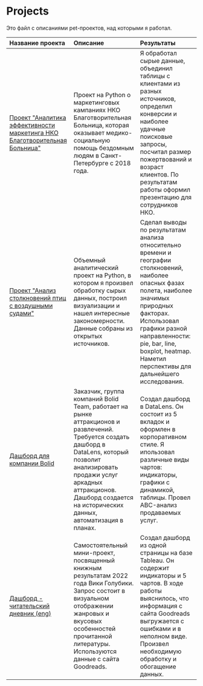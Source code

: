 # Projects

Это файл с описаниями pet-проектов, над которыми я работал.


| Название проекта | Описание | Результаты |
| :------ | :------ | :------ |
|[Проект "Аналитика эффективности маркетинга НКО Благотворительная Больница"](/bird_strikes_python_project/) | Проект на Python о маркетинговых кампаниях НКО Благотворительная Больница, которая оказывает медико-социальную помощь бездомным людям в Санкт-Петербурге с 2018 года. | Я обработал сырые данные, объединил таблицы с клиентами из разных источников, определил конверсии и наиболее удачные поисковые запросы, посчитал размер пожертвований и возраст клиентов. По результатам работы оформил презентацию для сотрудников НКО. |
|[Проект "Анализ столкновений птиц с воздушными судами"](/bird_strikes_python_project/) | Объемный аналитический проект на Python, в котором я произвел обработку сырых данных, построил визуализации и нашел интересные закономерности. Данные собраны из открытых источников. | Сделал выводы по результатам анализа относительно времени и географии столкновений, наиболее опасных фазах полета, наиболее значимых природных факторах. Использовал графики разной направленности: pie, bar, line, boxplot, heatmap. Наметил перспективы для дальнейшего исследования. |
| [Дашборд для компании Bolid](/arcades_datalens_dashboard/) | Заказчик, группа компаний Bolid Team, работает на рынке аттракционов и развлечений. Требуется создать дашборд в DataLens, который позволит анализировать продажи услуг аркадных аттракционов. Дашборд создается на исторических данных, автоматизация в планах. | Создал дашборд в DataLens. Он состоит из 5 вкладок и оформлен в корпоративном стиле. Я ипользовал различные виды чартов: индикаторы, графики с динамикой, таблицы. Провел ABC-анализ продаваемых услуг. |
|[Дашборд - читательский дневник (eng)](/book_diary_tableau_dashboard/)| Самостоятельный мини-проект, посвященный книжным результатам 2022 года Вики Голубики. Запрос состоит в визуальном отображении жанровых и вкусовых особенностей прочитанной литературы. Используются данные с сайта Goodreads. | Создал дашборд из одной страницы на базе Tableau. Он содержит индикаторы и 5 чартов. В ходе работы выяснилось, что информация с сайта Goodreads выгружается с ошибками и в неполном виде. Произвел необходимую обработку и обогащение данных.|
